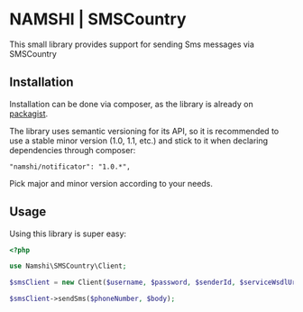 # NAMSHI | SMSCountry


This small library provides support for sending Sms messages via SMSCountry

## Installation

Installation can be done via composer, as the
library is already on [packagist](https://packagist.org/packages/namshi/smscountry).

The library uses semantic versioning for its API,
so it is recommended to use a stable minor version
(1.0, 1.1, etc.) and stick to it when declaring dependencies
through composer:

```
"namshi/notificator": "1.0.*",
```

Pick major and minor version according to your needs.

## Usage

Using this library is super easy:

``` php
<?php

use Namshi\SMSCountry\Client;

$smsClient = new Client($username, $password, $senderId, $serviceWsdlUrl);

$smsClient->sendSms($phoneNumber, $body);

```
